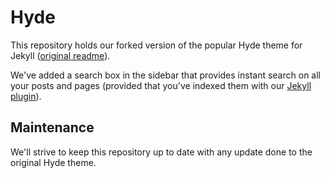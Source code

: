 # Hyde

This repository holds our forked version of the popular Hyde theme for Jekyll
([original readme](./README-original.md)).

We've added a search box in the sidebar that provides instant search on all your
posts and pages (provided that you've indexed them with our [Jekyll plugin][1]).

## Maintenance

We'll strive to keep this repository up to date with any update done to the
original Hyde theme.

[1]: https://github.com/algolia/algoliasearch-jekyll
